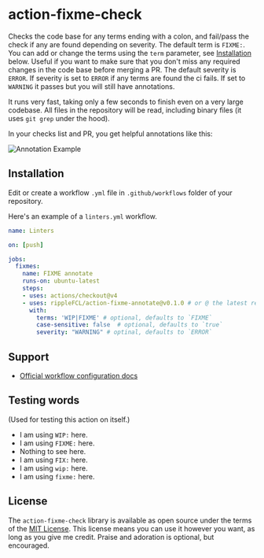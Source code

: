 # action-fixme-check

Checks the code base for any terms ending with a colon, and fail/pass the check if
any are found depending on severity. The default term is `FIXME:`. You can add or change the terms
using the `term` parameter, see [Installation](#Installation) below.
Useful if you want to make sure that you don't miss any required changes in the
code base before merging a PR. The default severity is `ERROR`. If severity is set to
`ERROR` if any terms are found the ci fails. If set to `WARNING` it passes but you
will still have annotations.

It runs very fast, taking only a few seconds to finish even on a very large
codebase. All files in the repository will be read, including binary files (it
uses `git grep` under the hood).

In your checks list and PR, you get helpful annotations like this:

![Annotation Example](fixme-annotation-example.png)

## Installation

Edit or create a workflow `.yml` file in `.github/workflows` folder of your repository.

Here's an example of a `linters.yml` workflow.

```yml
name: Linters

on: [push]

jobs:
  fixmes:
    name: FIXME annotate
    runs-on: ubuntu-latest
    steps:
    - uses: actions/checkout@v4
    - uses: rippleFCL/action-fixme-annotate@v0.1.0 # or @ the latest release
      with:
      	terms: 'WIP|FIXME' # optional, defaults to `FIXME`
      	case-sensitive: false  # optional, defaults to `true`
        severity: "WARNING" # optinal, defaults to `ERROR`
```

## Support

- [Official workflow configuration docs](https://help.github.com/en/actions/automating-your-workflow-with-github-actions/workflow-syntax-for-github-actions)

## Testing words

(Used for testing this action on itself.)

- I am using `WIP:` here.
- I am using `FIXME:` here.
- Nothing to see here.
- I am using `FIX:` here.
- I am using `wip:` here.
- I am using `fixme:` here.

## License

The `action-fixme-check` library is available as open source under the terms of
the [MIT License](http://opensource.org/licenses/MIT). This license means you
can use it however you want, as long as you give me credit. Praise and adoration
is optional, but encouraged.
